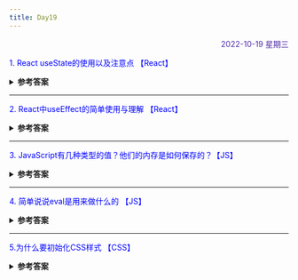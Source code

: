 ```yaml
---
title: Day19
---
```


<div align="right" style="color:#512DA8">2022-10-19 星期三</div> 

> 

<p style="color:blue">1. React useState的使用以及注意点 【React】</p>
<details>
<summary><b>参考答案</b></summary>
<p>

1. 使用useState()进行状态管理 
useState()是改变状态的开关，将状态添加到函数组件需要4个步骤:启用状态、初始化、读取和更新。  
`const [state, setState] = useState(initialState);`  
- 状态一旦改变，React 就会重新渲染组件，state变量获取新的状态值,setState变更状态值。
- 通过多次调用useState()，一个函数组件可以拥有多个状态。

2. 注意点
- useState()仅顶层调用：不能在循环，条件，嵌套函数等中调用useState().在多个useState()调用中，渲染之间的调用顺序必须相同。 

3. 使用useState()来管理一个简单的状态。为了处理更复杂的状态，一个更好的的选择是使用useReducer() 。

</p>
</details>

<hr/>
<p style="color:blue">2. React中useEffect的简单使用与理解 【React】 </p>
<details>
<summary><b>参考答案</b></summary>
<p>

1. 在函数组件中，我们没有 this，所以我们不能分配或读取 this.state。我们直接在组件中调用 useState Hook。 
2. 函数组件中没有生命周期，那么可以使用 useEffect 来替代。  
3. 可以把 useEffect Hook 看做 componentDidMount，componentDidUpdate 和 componentWillUnmount 这三个函数的组合。  
4. 默认情况下，组件在第一次渲染和每次更新之后都会执行，保证了每次运行effect的同时，DOM都已经更新完毕。
5. 如果想执行只运行一次的effect(componentDodMount、componentWillUnmount)，可以传递一个空数组作为第二个参数、即effect不依赖于props和state中的值，永运不需要重复执行。    
6. 
</p>
</details>

<hr/>
<p style="color:blue">3. JavaScript有几种类型的值？他们的内存是如何保存的？【JS】 </p>
<details>
<summary><b>参考答案</b></summary>
<p>

基本数据类型和引用数据类型。
- 基本数据类型：Number、String 、Boolean 、Null、Undefined 、Symbol
- 引用数据类型：数组和对象，Object 是 JavaScript 中所有对象的父对象
- 基本数据类型存储在栈中，引用数据类型（对象）存储在堆中，指针放在栈中。  

两种类型的区别是：
- 存储位置不同；原始数据类型直接存储在栈中的简单数据段，占据空间小、大小固定，属于被频繁使用数据，所以放入栈中存储；  
- 引用数据类型存储在堆中的对象,占据空间大、大小不固定,如果存储在栈中，将会影响程序运行的性能
- 引用数据类型在栈中存储了指针，该指针指向堆中该实体的起始地址。当解释器寻找引用值时，会首先检索其在栈中的地址，取得地址后从堆中获得实体。

</p>
</details>

<hr/>
<p style="color:blue">4. 简单说说eval是用来做什么的 【JS】</p>

<details>
<summary><b>参考答案</b></summary>
<p>

它的功能是把对应的字符串解析成JS代码并运行；应该避免使用eval，不安全，非常耗性能（2次，一次解析成js语句，一次执行）。

</p>
</details>

<hr/>
<p style="color:blue">5.为什么要初始化CSS样式 【CSS】 </p>

<details>
<summary><b>参考答案</b></summary>
<p>

因为浏览器的兼容问题，不同浏览器对有些标签的默认值是不同的，如果没对CSS初始化往往会出现浏览器之间的页面显示差异。

</p>
</details>

<comment/>